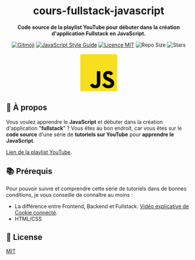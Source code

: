 <h1 align="center">cours-fullstack-javascript</h1>

<p align="center">
  <strong>Code source de la playlist YouTube pour débuter dans la création d'application Fullstack en JavaScript.</strong>
</p>

<p align="center">
  <a href="https://gitmoji.carloscuesta.me/"><img src="https://camo.githubusercontent.com/2a4924a23bd9ef18afe793f4999b1b9ec474e48f/68747470733a2f2f696d672e736869656c64732e696f2f62616467652f6769746d6f6a692d253230f09f989c253230f09f988d2d4646444436372e7376673f7374796c653d666c61742d737175617265" alt="Gitmoji"/></a>
  <a href="https://standardjs.com"><img src="https://img.shields.io/badge/code_style-standard-brightgreen.svg" alt="JavaScript Style Guide"/></a>
  <a href="./LICENSE"><img src="https://img.shields.io/badge/licence-MIT-blue.svg" alt="Licence MIT"/></a>
  <img src="https://img.shields.io/github/repo-size/Divlo/cours-javascript" alt="Repo Size"/>
  <img src="https://img.shields.io/github/stars/Divlo/cours-javascript?style=social" alt="Stars"/>
  <br/> <br/>
  <img width="100px" src="./.github/logo_js.png" alt="JavaScript" />
</p>

## 📜 À propos

Vous voulez apprendre le **JavaScript** et débuter dans la création d'application "**fullstack**" ?
Vous êtes au bon endroit, car vous êtes sur le **code source** d'une série de **tutoriels sur YouTube** pour **apprendre le JavaScript**.

[Lien de la playlist YouTube](https://www.youtube.com/playlist?list=PLABJv36mqpSgpSC3wRilKa1f9p7lytDYE).

## 📚 Prérequis

Pour pouvoir suivre et comprendre cette série de tutoriels dans de bonnes conditions, je vous conseille de connaître au moins :

- La différence entre Frontend, Backend et Fullstack.
  [Vidéo explicative de Cookie connecté](https://www.youtube.com/watch?v=UPDmfW9QIR0).
- HTML/CSS

## 📄 License

[MIT](./LICENSE)
